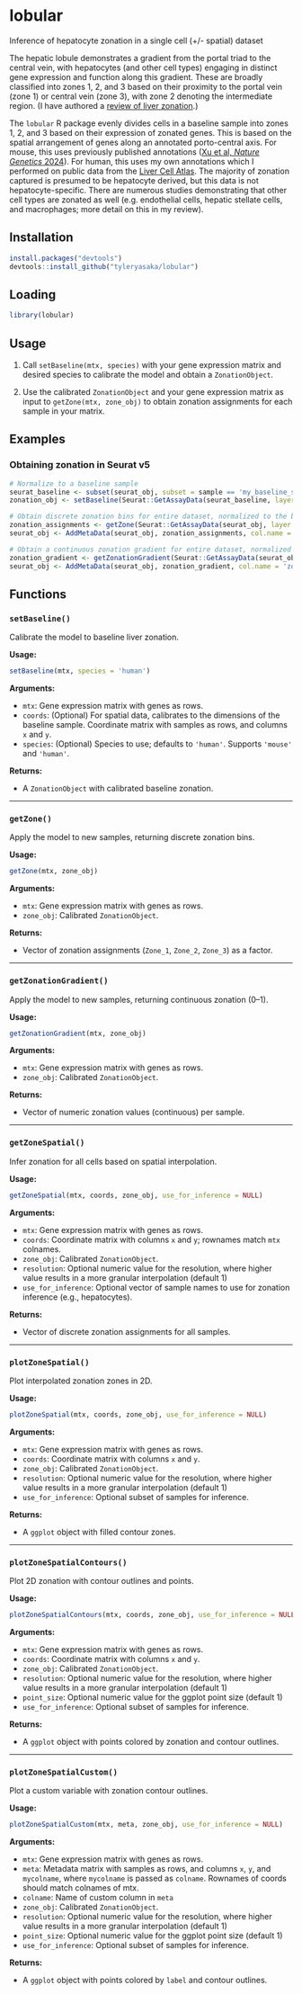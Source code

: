 # lobular
Inference of hepatocyte zonation in a single cell (+/- spatial) dataset

The hepatic lobule demonstrates a gradient from the portal triad to the central vein, with hepatocytes (and other cell types) engaging in distinct gene expression and function along this gradient. These are broadly classified into zones 1, 2, and 3 based on their proximity to the portal vein (zone 1) or central vein (zone 3), with zone 2 denoting the intermediate region. (I have authored a [review of liver zonation](https://pubmed.ncbi.nlm.nih.gov/41082401/).)

The `lobular` R package evenly divides cells in a baseline sample into zones 1, 2, and 3 based on their expression of zonated genes. This is based on the spatial arrangement of genes along an annotated porto-central axis. For mouse, this uses previously published annotations ([Xu et al, *Nature Genetics* 2024](https://pubmed.ncbi.nlm.nih.gov/38627598/)). For human, this uses my own annotations which I performed on public data from the [Liver Cell Atlas](https://www.livercellatlas.org/). The majority of zonation captured is presumed to be hepatocyte derived, but this data is not hepatocyte-specific. There are numerous studies demonstrating that other cell types are zonated as well (e.g. endothelial cells, hepatic stellate cells, and macrophages; more detail on this in my review).

## Installation

```r
install.packages("devtools")
devtools::install_github("tyleryasaka/lobular")
```

## Loading

```r
library(lobular)
```

## Usage

1. Call `setBaseline(mtx, species)` with your gene expression matrix and desired species to calibrate the model and obtain a `ZonationObject`.

2. Use the calibrated `ZonationObject` and your gene expression matrix as input to `getZone(mtx, zone_obj)` to obtain zonation assignments for each sample in your matrix.

## Examples

### Obtaining zonation in Seurat v5

```r
# Normalize to a baseline sample
seurat_baseline <- subset(seurat_obj, subset = sample == 'my_baseline_sample_id')
zonation_obj <- setBaseline(Seurat::GetAssayData(seurat_baseline, layer = 'data'))

# Obtain discrete zonation bins for entire dataset, normalized to the baseline
zonation_assignments <- getZone(Seurat::GetAssayData(seurat_obj, layer = 'data'), zonation_obj)
seurat_obj <- AddMetaData(seurat_obj, zonation_assignments, col.name = 'zone')

# Obtain a continuous zonation gradient for entire dataset, normalized to the baseline
zonation_gradient <- getZonationGradient(Seurat::GetAssayData(seurat_obj, layer = 'data'), zonation_obj)
seurat_obj <- AddMetaData(seurat_obj, zonation_gradient, col.name = 'zonation')
```

## Functions

### `setBaseline()`

Calibrate the model to baseline liver zonation.

**Usage:**
```r
setBaseline(mtx, species = 'human')
```

**Arguments:**
- `mtx`: Gene expression matrix with genes as rows.
- `coords`: (Optional) For spatial data, calibrates to the dimensions of the baseline sample. Coordinate matrix with samples as rows, and columns `x` and `y`.
- `species`: (Optional) Species to use; defaults to `'human'`. Supports `'mouse'` and `'human'`.

**Returns:**
- A `ZonationObject` with calibrated baseline zonation.

---

### `getZone()`

Apply the model to new samples, returning discrete zonation bins.

**Usage:**
```r
getZone(mtx, zone_obj)
```

**Arguments:**
- `mtx`: Gene expression matrix with genes as rows.
- `zone_obj`: Calibrated `ZonationObject`.

**Returns:**
- Vector of zonation assignments (`Zone_1`, `Zone_2`, `Zone_3`) as a factor.

---

### `getZonationGradient()`

Apply the model to new samples, returning continuous zonation (0–1).

**Usage:**
```r
getZonationGradient(mtx, zone_obj)
```

**Arguments:**
- `mtx`: Gene expression matrix with genes as rows.
- `zone_obj`: Calibrated `ZonationObject`.

**Returns:**
- Vector of numeric zonation values (continuous) per sample.

---

### `getZoneSpatial()`

Infer zonation for all cells based on spatial interpolation.

**Usage:**
```r
getZoneSpatial(mtx, coords, zone_obj, use_for_inference = NULL)
```

**Arguments:**
- `mtx`: Gene expression matrix with genes as rows.
- `coords`: Coordinate matrix with columns `x` and `y`; rownames match `mtx` colnames.
- `zone_obj`: Calibrated `ZonationObject`.
- `resolution`: Optional numeric value for the resolution, where higher value results in a more granular interpolation (default 1)
- `use_for_inference`: Optional vector of sample names to use for zonation inference (e.g., hepatocytes).

**Returns:**
- Vector of discrete zonation assignments for all samples.

---

### `plotZoneSpatial()`

Plot interpolated zonation zones in 2D.

**Usage:**
```r
plotZoneSpatial(mtx, coords, zone_obj, use_for_inference = NULL)
```

**Arguments:**
- `mtx`: Gene expression matrix with genes as rows.
- `coords`: Coordinate matrix with columns `x` and `y`.
- `zone_obj`: Calibrated `ZonationObject`.
- `resolution`: Optional numeric value for the resolution, where higher value results in a more granular interpolation (default 1)
- `use_for_inference`: Optional subset of samples for inference.

**Returns:**
- A `ggplot` object with filled contour zones.

---

### `plotZoneSpatialContours()`

Plot 2D zonation with contour outlines and points.

**Usage:**
```r
plotZoneSpatialContours(mtx, coords, zone_obj, use_for_inference = NULL)
```

**Arguments:**
- `mtx`: Gene expression matrix with genes as rows.
- `coords`: Coordinate matrix with columns `x` and `y`.
- `zone_obj`: Calibrated `ZonationObject`.
- `resolution`: Optional numeric value for the resolution, where higher value results in a more granular interpolation (default 1)
- `point_size`: Optional numeric value for the ggplot point size (default 1)
- `use_for_inference`: Optional subset of samples for inference.

**Returns:**
- A `ggplot` object with points colored by zonation and contour outlines.

---

### `plotZoneSpatialCustom()`

Plot a custom variable with zonation contour outlines.

**Usage:**
```r
plotZoneSpatialCustom(mtx, meta, zone_obj, use_for_inference = NULL)
```

**Arguments:**
- `mtx`: Gene expression matrix with genes as rows.
- `meta`: Metadata matrix with samples as rows, and columns `x`, `y`, and `mycolname`, where `mycolname` is passed as `colname`. Rownames of coords should match colnames of mtx.
- `colname`: Name of custom column in `meta`
- `zone_obj`: Calibrated `ZonationObject`.
- `resolution`: Optional numeric value for the resolution, where higher value results in a more granular interpolation (default 1)
- `point_size`: Optional numeric value for the ggplot point size (default 1)
- `use_for_inference`: Optional subset of samples for inference.

**Returns:**
- A `ggplot` object with points colored by `label` and contour outlines.
